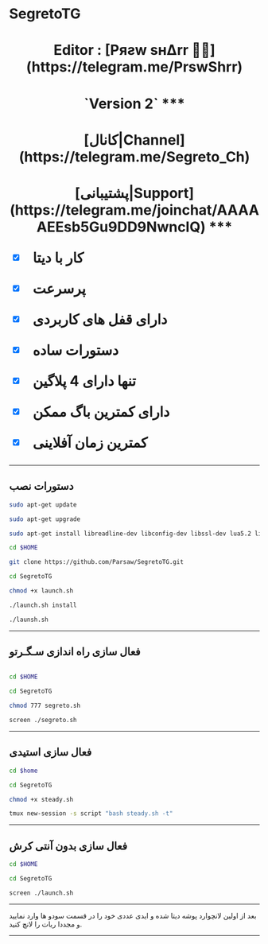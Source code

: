 # SegretoTG
<h1><p align="center"> Editor : [Pяƨw ѕн∆rr 🤘🏿](https://telegram.me/PrswShrr)
<h1><p align="center"> `Version 2`
***
<h1><p align="center"> [کانال|Channel](https://telegram.me/Segreto_Ch)
<h1><p align="center"> [پشتیبانی|Support](https://telegram.me/joinchat/AAAAAEEsb5Gu9DD9NwncIQ)
***

- [x] کار با دیتا
- [x] پرسرعت 
- [x] دارای قفل های کاربردی 
- [x] دستورات ساده
- [x] تنها دارای 4 پلاگین
- [x] دارای کمترین باگ ممکن
- [x] کمترین زمان آفلاینی


***
## دستورات نصب
```sh
sudo apt-get update

sudo apt-get upgrade

sudo apt-get install libreadline-dev libconfig-dev libssl-dev lua5.2 liblua5.2-dev libevent-dev make unzip git redis-server g++ libjansson-dev libpython-dev expat libexpat1-dev tmux subversion

cd $HOME

git clone https://github.com/Parsaw/SegretoTG.git

cd SegretoTG

chmod +x launch.sh

./launch.sh install

./launsh.sh
```
***
## فعال سازی راه اندازی سـگـرتو
```sh

cd $HOME

cd SegretoTG

chmod 777 segreto.sh

screen ./segreto.sh
```
***
## فعال سازی استیدی
```sh 
cd $home

cd SegretoTG

chmod +x steady.sh

tmux new-session -s script "bash steady.sh -t"
```
***
## فعال سازی بدون آنتی کرش
```sh 
cd $HOME

cd SegretoTG

screen ./launch.sh
```
***
بعد از اولین لانچوارد پوشه دیتا شده و ایدی عددی خود را در قسمت سودو ها وارد نمایید و مجددا ربات را لانچ کنید.
***

